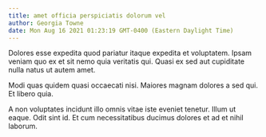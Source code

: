 ```yaml
---
title: amet officia perspiciatis dolorum vel
author: Georgia Towne
date: Mon Aug 16 2021 01:23:19 GMT-0400 (Eastern Daylight Time)
---
```

Dolores esse expedita quod pariatur itaque expedita et voluptatem. Ipsam veniam quo ex et sit nemo quia veritatis qui. Quasi ex sed aut cupiditate nulla natus ut autem amet.

 Modi quas quidem quasi occaecati nisi. Maiores magnam dolores a sed qui. Et libero quia.

 A non voluptates incidunt illo omnis vitae iste eveniet tenetur. Illum ut eaque. Odit sint id. Et cum necessitatibus ducimus dolores et ad et nihil laborum.